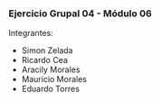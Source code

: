 
### Ejercicio Grupal 04 - Módulo 06

Integrantes:
- Simon Zelada
- Ricardo Cea
- Aracily Morales
- Mauricio Morales
- Eduardo Torres
